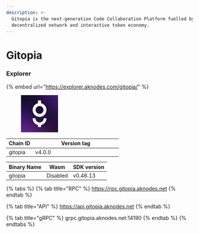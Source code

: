 ```yaml
---
description: >-
  Gitopia is the next-generation Code Collaboration Platform fuelled by a
  decentralized network and interactive token economy.
---
```


# Gitopia

### Explorer

{% embed url="https://explorer.aknodes.com/gitopia/" %}

<figure><img src="../../.gitbook/assets/0r9YJOJW_400x400.png" alt="" width="100"><figcaption></figcaption></figure>





<table><thead><tr><th>Chain ID</th><th width="218.33333333333331">Version tag</th></tr></thead><tbody><tr><td>gitopia</td><td>v4.0.0</td></tr></tbody></table>



| Binary Name | Wasm     | SDK version |
| ----------- | -------- | ----------- |
| gitopia     | Disabled | v0.46.13    |

{% tabs %}
{% tab title="RPC" %}
https://rpc.gitopia.aknodes.net
{% endtab %}

{% tab title="API" %}
https://api.gitopia.aknodes.net
{% endtab %}

{% tab title="gRPC" %}
grpc.gitopia.aknodes.net:14190
{% endtab %}
{% endtabs %}
